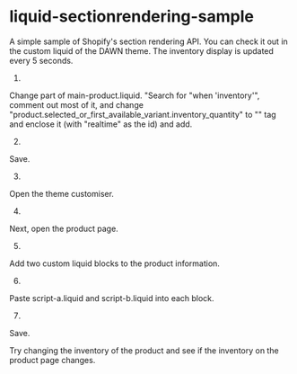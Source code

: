 # liquid-sectionrendering-sample
A simple sample of Shopify's section rendering API. You can check it out in the custom liquid of the DAWN theme.
The inventory display is updated every 5 seconds.


1)
Change part of main-product.liquid.
"Search for "when 'inventory'", comment out most of it, and change "product.selected_or_first_available_variant.inventory_quantity" to "<span>" tag and enclose it (with "realtime" as the id) and add.

2)
Save.

3)
Open the theme customiser.

4)
Next, open the product page.

5)
Add two custom liquid blocks to the product information.

6)
Paste script-a.liquid and script-b.liquid into each block.

7)
Save.

Try changing the inventory of the product and see if the inventory on the product page changes.
